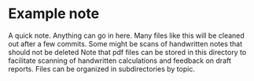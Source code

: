 # Example note

A quick note.
Anything can go in here.
Many files like this will be cleaned out after a few commits.
Some might be scans of handwritten notes that should not be deleted
Note that pdf files can be stored in this directory to facilitate scanning of handwritten calculations and feedback on draft reports.
Files can be organized in subdirectories by topic.
